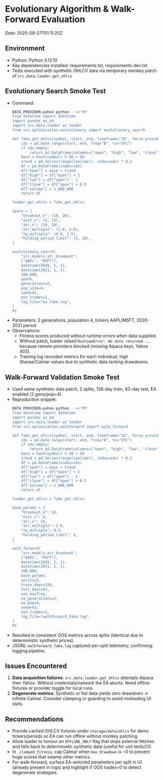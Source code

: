 # Evolutionary Algorithm & Walk-Forward Evaluation

_Date:_ 2025-09-27T01:11:20Z

## Environment
- Python: Python 3.12.10
- Key dependencies installed: requirements.txt, requirements-dev.txt
- Tests executed with synthetic OHLCV data via temporary monkey patch of `src.data.loader.get_ohlcv`

## Evolutionary Search Smoke Test
- Command:
  ```bash
  DATA_PROVIDER=yahoo python - <<'PY'
  from datetime import datetime
  import pandas as pd
  import src.data.loader as loader
  from src.optimization.evolutionary import evolutionary_search

  def fake_get_ohlcv(symbol, start, end, timeframe="1D", force_provider=None):
      idx = pd.date_range(start, end, freq="B", tz="UTC")
      if idx.empty:
          return pd.DataFrame(columns=["open", "high", "low", "close", "volume"])
      base = hash(symbol) % 50 + 50
      trend = pd.Series(range(len(idx)), index=idx) * 0.2
      df = pd.DataFrame(index=idx)
      df["open"] = base + trend
      df["high"] = df["open"] + 1
      df["low"] = df["open"] - 1
      df["close"] = df["open"] + 0.5
      df["volume"] = 1_000_000
      return df

  loader.get_ohlcv = fake_get_ohlcv

  space = {
      "breakout_n": (10, 20),
      "exit_n": (5, 15),
      "atr_n": (10, 20),
      "atr_multiple": (1.0, 3.0),
      "tp_multiple": (0.0, 1.5),
      "holding_period_limit": (3, 10),
  }

  evolutionary_search(
      "src.models.atr_breakout",
      ["AAPL", "MSFT"],
      datetime(2020, 1, 1),
      datetime(2021, 1, 1),
      100_000,
      space,
      generations=2,
      pop_size=4,
      seed=42,
      min_trades=1,
      log_file="ea_fake.log",
  )
  PY
  ```
- Parameters: 2 generations, population 4, tickers AAPL/MSFT, 2020-2021 period
- Observations:
  - Fitness scores produced without runtime errors when data supplied.
  - Without patch, loader raised `RuntimeError: No data returned ...` because remote providers blocked (missing Alpaca keys, Yahoo 403).
  - Training log recorded metrics for each individual; high Sharpe/Calmar values due to synthetic data lacking drawdowns.

## Walk-Forward Validation Smoke Test
- Used same synthetic data patch; 2 splits, 126-day train, 63-day test, EA enabled (2 gens/pop=4).
- Reproduction snippet:
  ```bash
  DATA_PROVIDER=yahoo python - <<'PY'
  from datetime import datetime
  import pandas as pd
  import src.data.loader as loader
  from src.optimization.walkforward import walk_forward

  def fake_get_ohlcv(symbol, start, end, timeframe="1D", force_provider=None):
      idx = pd.date_range(start, end, freq="B", tz="UTC")
      if idx.empty:
          return pd.DataFrame(columns=["open", "high", "low", "close", "volume"])
      base = hash(symbol) % 50 + 50
      trend = pd.Series(range(len(idx)), index=idx) * 0.1
      df = pd.DataFrame(index=idx)
      df["open"] = base + trend
      df["high"] = df["open"] + 1
      df["low"] = df["open"] - 1
      df["close"] = df["open"] + 0.5
      df["volume"] = 1_000_000
      return df

  loader.get_ohlcv = fake_get_ohlcv

  base_params = {
      "breakout_n": 14,
      "exit_n": 6,
      "atr_n": 14,
      "atr_multiple": 2.0,
      "tp_multiple": 0.5,
      "holding_period_limit": 5,
  }

  walk_forward(
      "src.models.atr_breakout",
      ["AAPL", "MSFT"],
      datetime(2020, 1, 1),
      datetime(2021, 1, 1),
      100_000,
      base_params,
      splits=2,
      train_days=126,
      test_days=63,
      use_ea=True,
      ea_generations=2,
      ea_pop=4,
      seed=42,
      min_trades=1,
      log_file="walkforward_fake.log",
  )
  PY
  ```
- Resulted in consistent OOS metrics across splits (identical due to deterministic synthetic prices).
- JSONL `walkforward_fake.log` captured per-split telemetry, confirming logging pipeline.

## Issues Encountered
1. **Data acquisition failures**: `src.data.loader.get_ohlcv` attempts Alpaca then Yahoo. Without credentials/network the EA aborts. Need offline fixtures or provider toggle for local runs.
2. **Degenerate metrics**: Synthetic or flat data yields zero drawdown → infinite Calmar. Consider clamping or guarding to avoid misleading UI stats.

## Recommendations
- Provide cached OHLCV fixtures under `storage/data/ohlcv` for demo tickers/periods so EA can run offline without monkey patching.
- Allow loader to honour an `OFFLINE_ONLY` flag that skips external fetches and falls back to deterministic synthetic data (useful for unit tests/CI).
- In `_clamped_fitness`, cap Calmar when `max_drawdown` is ~0 to prevent huge scores that swamp other metrics.
- For walk-forward, surface EA-selected parameters per split in UI (already present in logs) and highlight if OOS trades=0 to detect degenerate strategies.

